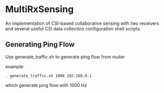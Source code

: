 # MultiRxSensing
An implementation of CSI-based collaborative sensing with two receivers and several useful CSI data collection configuration shell scripts.

## Generating Ping Flow
Use generate_traffic.sh to generate ping flow from router

example:
```
. generate_traffic.sh 1000 192.168.0.1
```
which generate ping flow with 1000 Hz

